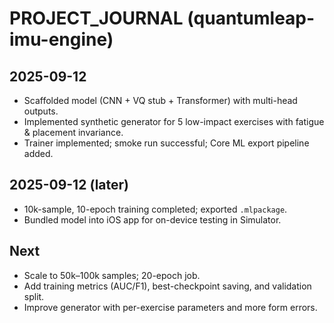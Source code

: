 # PROJECT_JOURNAL (quantumleap-imu-engine)

## 2025-09-12
- Scaffolded model (CNN + VQ stub + Transformer) with multi-head outputs.
- Implemented synthetic generator for 5 low-impact exercises with fatigue & placement invariance.
- Trainer implemented; smoke run successful; Core ML export pipeline added.

## 2025-09-12 (later)
- 10k-sample, 10-epoch training completed; exported `.mlpackage`.
- Bundled model into iOS app for on-device testing in Simulator.

## Next
- Scale to 50k–100k samples; 20-epoch job.
- Add training metrics (AUC/F1), best-checkpoint saving, and validation split.
- Improve generator with per-exercise parameters and more form errors.
